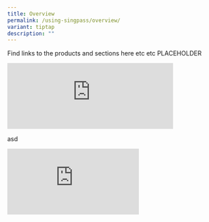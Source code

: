 ```yaml
---
title: Overview
permalink: /using-singpass/overview/
variant: tiptap
description: ""
---
```

<p>Find links to the products and sections here etc etc PLACEHOLDER</p>
<p></p>
<div class="iframe-wrapper">
<iframe height="auto" width="75%" allowfullscreen="true" frameborder="0" src="https://www.youtube.com/embed/rUZf1ZcB0NY?si=G3n7ZUfH7n8tyIhM"></iframe>
</div>
<p></p>
<p>asd</p>
<div class="iframe-wrapper">
<iframe allowfullscreen="true" frameborder="0" src="https://www.youtube.com/embed/rUZf1ZcB0NY?si=G3n7ZUfH7n8tyIhM"></iframe>
</div>
<p></p>